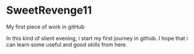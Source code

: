 SweetRevenge11
============

My first piece of  work in gitHub

In this kind of slient evening, i start my first journey in github.
I hope that i can learn some useful and good skills from here.
